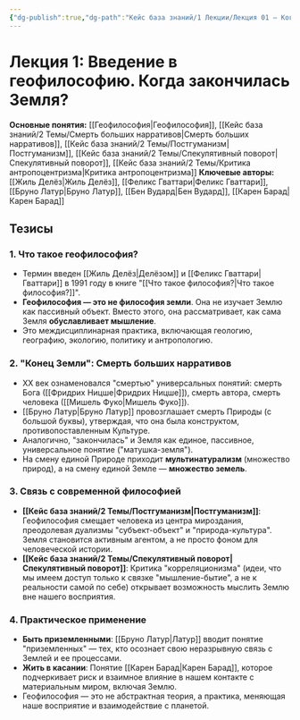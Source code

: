 ```yaml
---
{"dg-publish":true,"dg-path":"Кейс база знаний/1 Лекции/Лекция 01 – Когда закончилась Земля","permalink":"/kejs-baza-znanij/1-lekczii/lekcziya-01-kogda-zakonchilas-zemlya/"}
---
```


# Лекция 1: Введение в геофилософию. Когда закончилась Земля?

**Основные понятия:** [[Геофилософия\|Геофилософия]], [[Кейс база знаний/2 Темы/Смерть больших нарративов\|Смерть больших нарративов]], [[Кейс база знаний/2 Темы/Постгуманизм\|Постгуманизм]], [[Кейс база знаний/2 Темы/Спекулятивный поворот\|Спекулятивный поворот]], [[Кейс база знаний/2 Темы/Критика антропоцентризма\|Критика антропоцентризма]]
**Ключевые авторы:** [[Жиль Делёз\|Жиль Делёз]], [[Феликс Гваттари\|Феликс Гваттари]], [[Бруно Латур\|Бруно Латур]], [[Бен Вудард\|Бен Вудард]], [[Карен Барад\|Карен Барад]]

## Тезисы

### 1. Что такое геофилософия?
- Термин введен [[Жиль Делёз\|Делёзом]] и [[Феликс Гваттари\|Гваттари]] в 1991 году в книге "[[Что такое философия?\|Что такое философия?]]".
- **Геофилософия — это не философия земли**. Она не изучает Землю как пассивный объект. Вместо этого, она рассматривает, как сама Земля **обуславливает мышление**.
- Это междисциплинарная практика, включающая геологию, географию, экологию, политику и антропологию.

### 2. "Конец Земли": Смерть больших нарративов
- XX век ознаменовался "смертью" универсальных понятий: смерть Бога ([[Фридрих Ницше\|Фридрих Ницше]]), смерть автора, смерть человека ([[Мишель Фуко\|Мишель Фуко]]).
- [[Бруно Латур\|Бруно Латур]] провозглашает смерть Природы (с большой буквы), утверждая, что она была конструктом, противопоставленным Культуре.
- Аналогично, "закончилась" и Земля как единое, пассивное, универсальное понятие ("матушка-земля").
- На смену единой Природе приходит **мультинатурализм** (множество природ), а на смену единой Земле — **множество земель**.

### 3. Связь с современной философией
- **[[Кейс база знаний/2 Темы/Постгуманизм\|Постгуманизм]]**: Геофилософия смещает человека из центра мироздания, преодолевая дуализмы "субъект-объект" и "природа-культура". Земля становится активным агентом, а не просто фоном для человеческой истории.
- **[[Кейс база знаний/2 Темы/Спекулятивный поворот\|Спекулятивный поворот]]**: Критика "корреляционизма" (идеи, что мы имеем доступ только к связке "мышление-бытие", а не к реальности самой по себе) открывает возможность мыслить Землю вне нашего восприятия.

### 4. Практическое применение
- **Быть приземленными**: [[Бруно Латур\|Латур]] вводит понятие "приземленных" — тех, кто осознает свою неразрывную связь с Землей и ее процессами.
- **Жить в касании**: Понятие [[Карен Барад\|Карен Барад]], которое подчеркивает риск и взаимное влияние в нашем контакте с материальным миром, включая Землю.
- Геофилософия — это не абстрактная теория, а практика, меняющая наше восприятие и взаимодействие с планетой.
